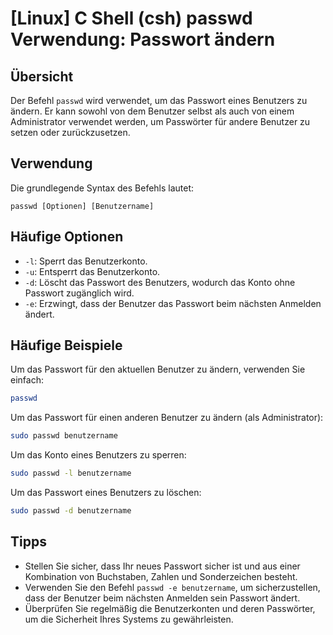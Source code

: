 # [Linux] C Shell (csh) passwd Verwendung: Passwort ändern

## Übersicht
Der Befehl `passwd` wird verwendet, um das Passwort eines Benutzers zu ändern. Er kann sowohl von dem Benutzer selbst als auch von einem Administrator verwendet werden, um Passwörter für andere Benutzer zu setzen oder zurückzusetzen.

## Verwendung
Die grundlegende Syntax des Befehls lautet:

```
passwd [Optionen] [Benutzername]
```

## Häufige Optionen
- `-l`: Sperrt das Benutzerkonto.
- `-u`: Entsperrt das Benutzerkonto.
- `-d`: Löscht das Passwort des Benutzers, wodurch das Konto ohne Passwort zugänglich wird.
- `-e`: Erzwingt, dass der Benutzer das Passwort beim nächsten Anmelden ändert.

## Häufige Beispiele
Um das Passwort für den aktuellen Benutzer zu ändern, verwenden Sie einfach:

```bash
passwd
```

Um das Passwort für einen anderen Benutzer zu ändern (als Administrator):

```bash
sudo passwd benutzername
```

Um das Konto eines Benutzers zu sperren:

```bash
sudo passwd -l benutzername
```

Um das Passwort eines Benutzers zu löschen:

```bash
sudo passwd -d benutzername
```

## Tipps
- Stellen Sie sicher, dass Ihr neues Passwort sicher ist und aus einer Kombination von Buchstaben, Zahlen und Sonderzeichen besteht.
- Verwenden Sie den Befehl `passwd -e benutzername`, um sicherzustellen, dass der Benutzer beim nächsten Anmelden sein Passwort ändert.
- Überprüfen Sie regelmäßig die Benutzerkonten und deren Passwörter, um die Sicherheit Ihres Systems zu gewährleisten.